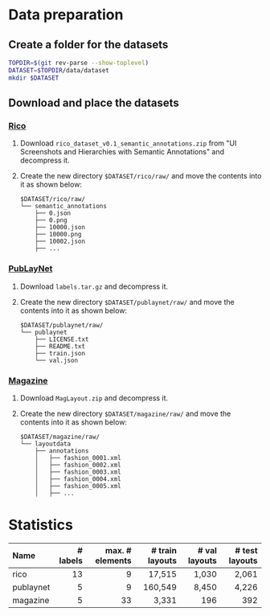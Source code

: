 # Data preparation

## Create a folder for the datasets

```bash
TOPDIR=$(git rev-parse --show-toplevel)
DATASET=$TOPDIR/data/dataset
mkdir $DATASET
```

## Download and place the datasets

### [Rico](https://interactionmining.org/rico)

1.  Download `rico_dataset_v0.1_semantic_annotations.zip` from "UI Screenshots and Hierarchies with Semantic Annotations" and decompress it.
2.  Create the new directory `$DATASET/rico/raw/` and move the contents into it as shown below:

    ```dircolors
    $DATASET/rico/raw/
    └── semantic_annotations
        ├── 0.json
        ├── 0.png
        ├── 10000.json
        ├── 10000.png
        ├── 10002.json
        ├── ...
    ```

### [PubLayNet](https://developer.ibm.com/exchanges/data/all/publaynet/)

1.  Download `labels.tar.gz` and decompress it.
2.  Create the new directory `$DATASET/publaynet/raw/` and move the contents into it as shown below:

    ```dircolors
    $DATASET/publaynet/raw/
    └── publaynet
        ├── LICENSE.txt
        ├── README.txt
        ├── train.json
        └── val.json
    ```

### [Magazine](https://xtqiao.com/projects/content_aware_layout/)

1.  Download `MagLayout.zip` and decompress it.
2.  Create the new directory `$DATASET/magazine/raw/` and move the contents into it as shown below:

    ```dircolors
    $DATASET/magazine/raw/
    └── layoutdata
        ├── annotations
        │   ├── fashion_0001.xml
        │   ├── fashion_0002.xml
        │   ├── fashion_0003.xml
        │   ├── fashion_0004.xml
        │   ├── fashion_0005.xml
        │   ├── ...
    ```

# Statistics

| Name      | # labels | max. # elements | # train layouts | # val layouts | # test layouts |
| :-------- | -------: | --------------: | --------------: | ------------: | -------------: |
| rico      |       13 |               9 |          17,515 |         1,030 |          2,061 |
| publaynet |        5 |               9 |         160,549 |         8,450 |          4,226 |
| magazine  |        5 |              33 |           3,331 |           196 |            392 |
